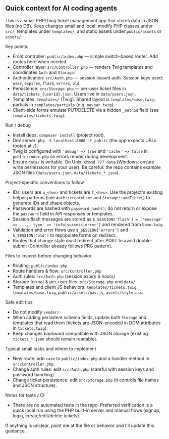## Quick context for AI coding agents

This is a small PHP/Twig ticket management app that stores data in JSON files (no DB). Keep changes small and local: modify PHP classes under `src/`, templates under `templates/`, and static assets under `public/assets` or `assets/`.

Key points:

- Front controller: `public/index.php` — simple switch-based router. Add routes here when needed.
- Controller layer: `src/Controller.php` — renders Twig templates and coordinates `Auth` and `Storage`.
- Authentication: `src/Auth.php` — session-based auth. Session keys used: `user`, `expires`, `flash`, `errors`, `old`.
- Persistence: `src/Storage.php` — per-user ticket files in `data/tickets_{userId}.json`. Users live in `data/users.json`.
- Templates: `templates/` (Twig). Shared layout is `templates/base.twig`; partials in `templates/partials` (e.g. `navbar.twig`).
- Client-side forms emulate PUT/DELETE via a hidden `_method` field (see `templates/tickets.twig`).

Run / debug

- Install deps: `composer install` (project root).
- Dev server: `php -S localhost:8000 -t public` (the app expects URLs rooted at `/`).
- Twig is configured with `'debug' => true` and `'cache' => false` in `public/index.php` so errors render during development.
- Ensure `data/` is writable. On Unix: `chmod 777 data` (Windows: ensure write permissions for your user). Be careful: the repo contains example JSON files (`data/users.json`, `data/tickets_*.json`).

Project-specific conventions to follow

- IDs: users are `u_<hex>` and tickets are `t_<hex>`. Use the project's existing helper patterns (see `Auth::createUser` and `Storage::addTicket`) to generate IDs and shape objects.
- Passwords are hashed with `password_hash()`; do not return or expose the `password` field in API responses or templates.
- Session flash messages are stored as `$_SESSION['flash'] = ['message' => ..., 'type' => 'info|success|error']` and rendered from `base.twig`.
- Validation and error flows use `$_SESSION['errors']` and `$_SESSION['old']` to repopulate forms on redirect.
- Routes that change state must redirect after POST to avoid double-submit (Controller already follows PRG pattern).

Files to inspect before changing behavior

- Routing: `public/index.php`
- Route handlers & flow: `src/Controller.php`
- Auth rules: `src/Auth.php` (session expiry 6 hours)
- Storage format & per-user files: `src/Storage.php` and `data/`
- Templates and client JS behaviors: `templates/tickets.twig`, `templates/base.twig`, `public/assets/nav.js`, `assets/style.css`.

Safe edit tips

- Do not modify `vendor/`.
- When adding persistent schema fields, update both `Storage` and templates that read them (tickets are JSON-encoded in DOM attributes in `tickets.twig`).
- Keep changes backward compatible with JSON storage (existing `tickets_*.json` should remain readable).

Typical small tasks and where to implement

- New route: add `case` to `public/index.php` and a handler method in `src/Controller.php`.
- Change auth rules: edit `src/Auth.php` (careful with session keys and password handling).
- Change ticket persistence: edit `src/Storage.php` (it controls file names and JSON structure).

Notes for tests / CI

- There are no automated tests in the repo. Preferred verification is a quick local run using the PHP built-in server and manual flows (signup, login, create/edit/delete tickets).

If anything is unclear, point me at the file or behavior and I'll update this guidance.
